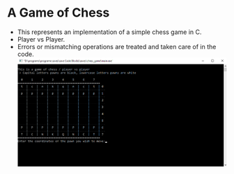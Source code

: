 # A Game of Chess

* This represents an implementation of a simple chess game in C.
* Player vs Player.
* Errors or mismatching operations are treated and taken care of in the code.
![alt text](https://github.com/andrei-voia/chess_game/blob/master/example.png "Chess example")
